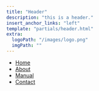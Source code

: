 ```yaml
---
title: "Header"
description: "this is a header."
insert_anchor_links: "left"
template: "partials/header.html"
extra:
  logoPath: "/images/logo.png"
  imgPath: ""
---
```


- [Home]("/home")
- [About]("/about")
- [Manual]("https://threefoldfoundation.github.io/info_cloud_production/tfcloud/mycelium/mycelium.html")
- [Contact]("mailto:info@threefold.io")